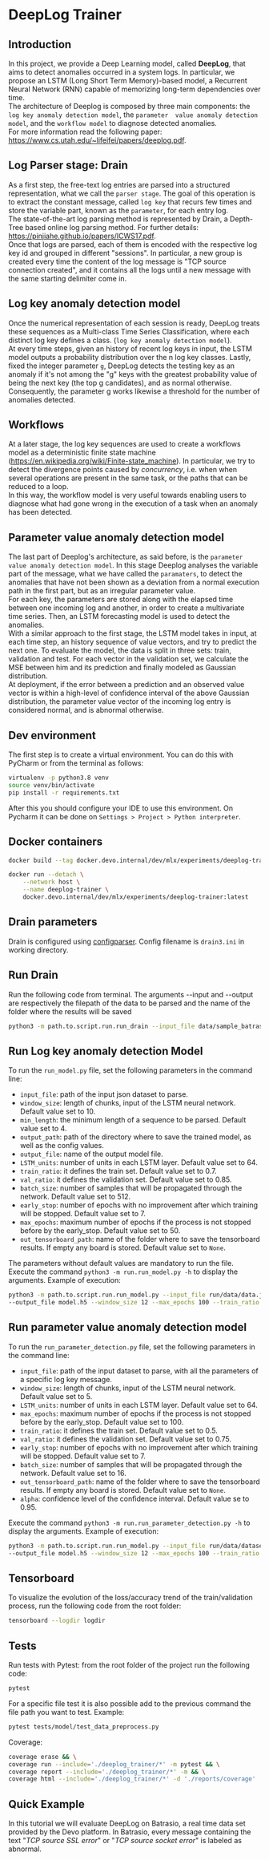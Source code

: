 # DeepLog Trainer

## Introduction

In this project, we provide a Deep Learning model, called **DeepLog**, that aims to detect anomalies occurred in a 
system logs. In particular, we propose an LSTM (Long Short Term Memory)-based model, a Recurrent Neural Network (RNN) 
capable of memorizing long-term dependencies over time.\
The architecture of Deeplog is composed by three main components: the `log key anomaly detection model`, the `parameter 
value anomaly detection model`, and the `workflow model` to diagnose detected anomalies.   
For more information read the following paper: https://www.cs.utah.edu/~lifeifei/papers/deeplog.pdf.

## Log Parser stage: Drain

As a first step, the free-text log entries are parsed into a structured representation, what we call the 
`parser stage`. The goal of this operation is to extract the constant message, called `log key` that recurs few times 
and store the variable part, known as the `parameter`, for each entry log. \
The state-of-the-art log parsing method is represented by Drain, a Depth-Tree based online log parsing method. 
For further details: https://pinjiahe.github.io/papers/ICWS17.pdf. \
Once that logs are parsed, each of them is encoded with the respective log key id and grouped in different "sessions". 
In particular, a new group is created every time the content of the log message is "TCP source connection created", 
and it contains all the logs until a new message with the same starting delimiter come in. 

## Log key anomaly detection model

Once the numerical representation of each session is ready, DeepLog treats these sequences as a Multi-class Time Series
Classification,  where each distinct log key defines a class. (`log key anomaly detection model`).\
At every time steps, given an  history of recent log keys in input, the LSTM model outputs a probability distribution 
over the n log key classes. Lastly, fixed the integer parameter `g`, DeepLog detects the testing key as an anomaly if 
it's not among the "g" keys with the greatest probability value of being the next key (the top g candidates), and as
normal otherwise. Consequently, the parameter g works likewise a threshold for the number of anomalies detected.

## Workflows

At a later stage, the log key sequences are used to create a workflows model as a deterministic finite state machine 
(https://en.wikipedia.org/wiki/Finite-state_machine). In particular, we try to detect the divergence points caused by 
*concurrency*, i.e. when when several operations are present in the same task, or the paths that can be reduced to a 
loop.\
In this way, the workflow model is very useful towards enabling users to diagnose what had gone wrong in the execution 
of a task when an anomaly has been detected.

## Parameter value anomaly detection model

The last part of Deeplog's architecture, as said before, is the `parameter value anomaly detection model`. In this stage 
Deeplog analyses the variable part of the message, what we have called the `paramaters`, to detect the anomalies that 
have not been shown as a deviation from a normal execution path in the first part, but as an irregular parameter value.\
For each key, the parameters are stored along with the elapsed time between one incoming log and another, in order to 
create a multivariate time series. Then, an LSTM forecasting model is used to detect the anomalies. \
With a similar approach to the first stage, the LSTM model takes in input, at each time step, an history sequence of 
value vectors, and try to predict the next one. To evaluate the model, the data is split in three sets: train, 
validation and test. For each vector in the validation set, we calculate the MSE between him and its prediction 
and finally modeled as Gaussian distribution. \
At deployment, if the error between a prediction and an observed value vector is within a high-level of confidence 
interval of the above Gaussian distribution, the parameter value vector of the incoming log entry is considered normal,
and is abnormal otherwise. 

## Dev environment

The first step is to create a virtual environment. You can do this with PyCharm or from the terminal as follows:

```sh
virtualenv -p python3.8 venv
source venv/bin/activate
pip install -r requirements.txt
```

After this you should configure your IDE to use this environment.
On Pycharm it can be done on `Settings > Project > Python interpreter`.

## Docker containers

```sh
docker build --tag docker.devo.internal/dev/mlx/experiments/deeplog-trainer:latest .
```

```sh
docker run --detach \
    --network host \
    --name deeplog-trainer \
    docker.devo.internal/dev/mlx/experiments/deeplog-trainer:latest
```
## Drain parameters

Drain is configured using [configparser](https://docs.python.org/3.4/library/configparser.html).
Config filename is `drain3.ini` in working directory.

## Run Drain

Run the following code from terminal. The arguments --input and --output are respectively the filepath of the data to 
be parsed and the name of the folder where the results will be saved 
```sh
python3 -m path.to.script.run.run_drain --input_file data/sample_batrasio.log --output_path batrasio_result
```

## Run Log key anomaly detection Model

To run the `run_model.py` file, set the following parameters in the command line:
+ `input_file`: path of the input json dataset to parse.
+ `window_size`: length of chunks, input of the LSTM neural network. Default value set to 10.
+ `min_length`: the minimum length of a sequence to be parsed. Default value set to 4.
+ `output_path`: path of the directory where to save the trained model, as well as the config values.
+ `output_file`: name of the output model file.
+ `LSTM_units`: number of units in each LSTM layer. Default value set to 64.
+ `train_ratio`: it defines the train set. Default value set to 0.7.
+ `val_ratio`: it defines the validation set. Default value set to 0.85.
+ `batch_size`: number of samples that will be propagated through the network. Default value set to 512.
+ `early_stop`: number of epochs with no improvement after which training will be stopped. Default value set to 7.
+ `max_epochs`: maximum number of epochs if the process is not stopped before by the early_stop. Default value set to 50.
+ `out_tensorboard_path`: name of the folder where to save the tensorboard results. If empty any board is stored. 
  Default value set to `None`.

The parameters without default values are mandatory to run the file.  
Execute the command `python3 -m run.run_model.py -h` to display the arguments.
Example of execution:
```sh
python3 -m path.to.script.run.run_model.py --input_file run/data/data.json --output_path model_result  
--output_file model.h5 --window_size 12 --max_epochs 100 --train_ratio 0.5 --val_ratio 0.75 --out_tensorboard_path logdir
```

## Run parameter value anomaly detection model

To run the `run_parameter_detection.py` file, set the following parameters in the command line:
+ `input_file`: path of the input dataset to parse, with all the parameters of a specific log key message.
+ `window_size`: length of chunks, input of the LSTM neural network. Default value set to 5.
+ `LSTM_units`: number of units in each LSTM layer. Default value set to 64.
+ `max_epochs`: maximum number of epochs if the process is not stopped before by the early_stop. Default value set to 100.
+ `train_ratio`: it defines the train set. Default value set to 0.5.
+ `val_ratio`: it defines the validation set. Default value set to 0.75.
+ `early_stop`: number of epochs with no improvement after which training will be stopped. Default value set to 7.
+ `batch_size`: number of samples that will be propagated through the network. Default value set to 16.
+ `out_tensorboard_path`: name of the folder where to save the tensorboard results. If empty any board is stored. 
  Default value set to `None`.
+ `alpha`: confidence level of the confidence interval. Default value se to 0.95.

Execute the command `python3 -m run.run_parameter_detection.py -h` to display the arguments.
Example of execution:
```sh
python3 -m path.to.script.run.run_model.py --input_file run/data/dataset.json --output_path model_result  
--output_file model.h5 --window_size 12 --max_epochs 100 --train_ratio 0.5 --val_ratio 0.75 --out_tensorboard_path logdir
```
## Tensorboard

To visualize the evolution of the loss/accuracy trend of the train/validation process, run the following code from the 
root folder:
```sh
tensorboard --logdir logdir
```
## Tests

Run tests with Pytest: from the root folder of the project run the following code:
```sh
pytest 
```
For a specific file test it is also possible add to the previous command the file path you want to test. Example:
```sh
pytest tests/model/test_data_preprocess.py
```
Coverage:
```sh
coverage erase && \
coverage run --include='./deeplog_trainer/*' -m pytest && \
coverage report --include='./deeplog_trainer/*' -m && \
coverage html --include='./deeplog_trainer/*' -d './reports/coverage'
```

## Quick Example
In this tutorial we will evaluate DeepLog on Batrasio, a real time data set provided by the Devo platform. 
In Batrasio, every message containing the text "*TCP source SSL error*" or "*TCP source socket error*" is labeled as 
abnormal.
